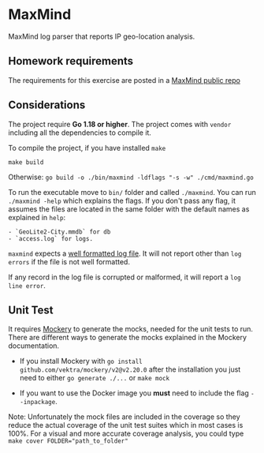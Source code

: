 # MaxMind

MaxMind log parser that reports IP geo-location analysis.

## Homework requirements

The requirements for this exercise are posted in a [MaxMind public repo](https://github.com/maxmind/dev-hire-homework)

## Considerations

The project require **Go 1.18 or higher**. The project comes with `vendor` including all the dependencies to compile it.

To compile the project, if you have installed `make`
```make
make build
```

Otherwise: `go build -o ./bin/maxmind -ldflags "-s -w" ./cmd/maxmind.go`

To run the executable move to `bin/` folder and called `./maxmind`. You can run `./maxmind -help` which explains the flags.
If you don't pass any flag, it assumes the files are located in the same folder with the default names as explained in `help`:

    - `GeoLite2-City.mmdb` for db
    - `access.log` for logs.

`maxmind` expects a [well formatted log file](https://httpd.apache.org/docs/2.4/logs.html#combined). It will not report other than `log errors` if the file is not well formatted.

If any record in the log file is corrupted or malformed, it will report a `log line error`.

## Unit Test

It requires [Mockery](https://vektra.github.io/mockery/installation/) to generate the mocks, needed for the unit tests to run. There are different ways to generate the mocks explained in the Mockery documentation.

- If you install Mockery with `go install github.com/vektra/mockery/v2@v2.20.0` after the installation you just need to either `go generate ./...` or `make mock`

- If you want to use the Docker image you **must** need to include the flag `--inpackage`.

Note: Unfortunately the mock files are included in the coverage so they reduce the actual coverage of the unit test suites which in most cases is 100%. For a visual and more accurate coverage analysis, you could type `make cover FOLDER="path_to_folder"`
